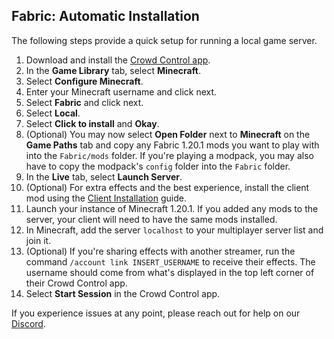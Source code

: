 ## Fabric: Automatic Installation

The following steps provide a quick setup for running a local game server.

1. Download and install the [Crowd Control app](https://crowdcontrol.live/).
2. In the **Game Library** tab, select **Minecraft**.
3. Select **Configure Minecraft**.
4. Enter your Minecraft username and click next.
5. Select **Fabric** and click next.
6. Select **Local**.
7. Select **Click to install** and **Okay**.
8. (Optional) You may now select **Open Folder** next to **Minecraft** on the **Game Paths** tab and
   copy any Fabric 1.20.1 mods you want to play with into the `Fabric/mods` folder. If you're
   playing a modpack, you may also have to copy the modpack's `config` folder into the `Fabric`
   folder.
9. In the **Live** tab, select **Launch Server**.
10. (Optional) For extra effects and the best experience, install the client mod using the
    [Client Installation](fabric_1.20.1_client_installation.md) guide.
11. Launch your instance of Minecraft 1.20.1. If you added any mods to the server, your client will
    need to have the same mods installed.
12. In Minecraft, add the server `localhost` to your multiplayer server list and join it.
13. (Optional) If you're sharing effects with another streamer, run the command
    `/account link INSERT_USERNAME` to receive their effects. The username should come from what's
    displayed in the top left corner of their Crowd Control app.
14. Select **Start Session** in the Crowd Control app.

If you experience issues at any point, please reach out for help on our
[Discord](https://discord.gg/warpworld).

